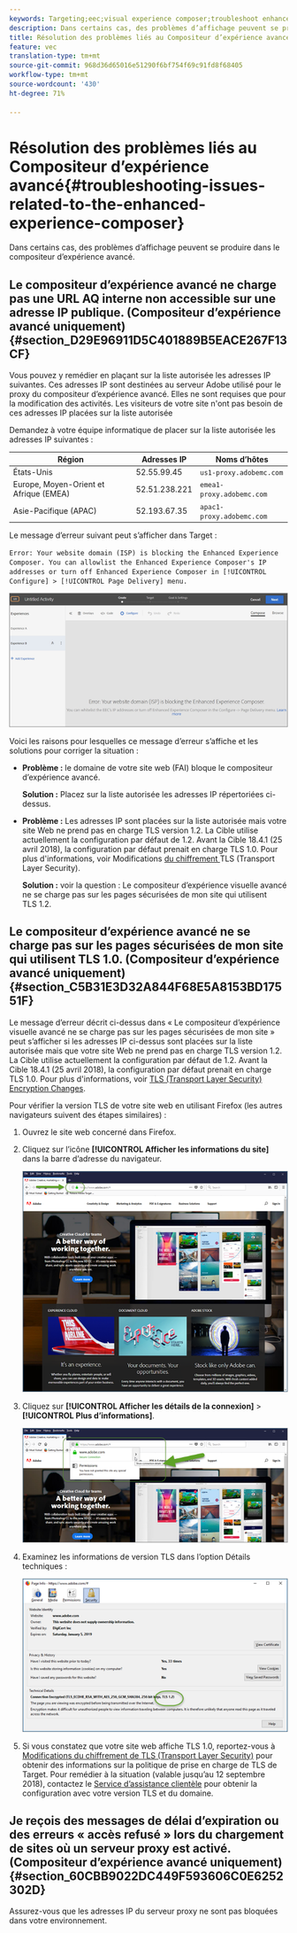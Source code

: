 ```yaml
---
keywords: Targeting;eec;visual experience composer;troubleshoot enhanced experience composer;troubleshooting
description: Dans certains cas, des problèmes d’affichage peuvent se produire dans le compositeur d’expérience avancé.
title: Résolution des problèmes liés au Compositeur d’expérience avancé
feature: vec
translation-type: tm+mt
source-git-commit: 968d36d65016e51290f6bf754f69c91fd8f68405
workflow-type: tm+mt
source-wordcount: '430'
ht-degree: 71%

---
```



# Résolution des problèmes liés au Compositeur d’expérience avancé{#troubleshooting-issues-related-to-the-enhanced-experience-composer}

Dans certains cas, des problèmes d’affichage peuvent se produire dans le compositeur d’expérience avancé.

## Le compositeur d’expérience avancé ne charge pas une URL AQ interne non accessible sur une adresse IP publique. (Compositeur d’expérience avancé uniquement) {#section_D29E96911D5C401889B5EACE267F13CF}

Vous pouvez y remédier en plaçant sur la liste autorisée les adresses IP suivantes. Ces adresses IP sont destinées au serveur Adobe utilisé pour le proxy du compositeur d’expérience avancé. Elles ne sont requises que pour la modification des activités. Les visiteurs de votre site n&#39;ont pas besoin de ces adresses IP placées sur la liste autorisée

Demandez à votre équipe informatique de placer sur la liste autorisée les adresses IP suivantes :

| Région | Adresses IP | Noms d’hôtes |
|--- |--- |--- |
| États-Unis | 52.55.99.45 | `us1-proxy.adobemc.com` |
| Europe, Moyen-Orient et Afrique (EMEA) | 52.51.238.221 | `emea1-proxy.adobemc.com` |
| Asie-Pacifique (APAC) | 52.193.67.35 | `apac1-proxy.adobemc.com` |

Le message d’erreur suivant peut s’afficher dans Target :

`Error: Your website domain (ISP) is blocking the Enhanced Experience Composer. You can allowlist the Enhanced Experience Composer's IP addresses or turn off Enhanced Experience Composer in [!UICONTROL Configure] > [!UICONTROL Page Delivery] menu.`

![](assets/EEC_error.png)

Voici les raisons pour lesquelles ce message d’erreur s’affiche et les solutions pour corriger la situation :

* **Problème :** le domaine de votre site web (FAI) bloque le compositeur d’expérience avancé.

   **Solution :** Placez sur la liste autorisée les adresses IP répertoriées ci-dessus.

* **Problème :** Les adresses IP sont placées sur la liste autorisée mais votre site Web ne prend pas en charge TLS version 1.2. La Cible utilise actuellement la configuration par défaut de 1.2. Avant la Cible 18.4.1 (25 avril 2018), la configuration par défaut prenait en charge TLS 1.0. Pour plus d&#39;informations, voir Modifications [ du chiffrement ](/help/c-implementing-target/c-considerations-before-you-implement-target/tls-transport-layer-security-encryption.md#concept_CC1001E9D3AE4BABAF90B8311B0A6451)TLS (Transport Layer Security).

   **Solution :** voir la question : Le compositeur d’expérience visuelle avancé ne se charge pas sur les pages sécurisées de mon site qui utilisent TLS 1.2.

## Le compositeur d’expérience avancé ne se charge pas sur les pages sécurisées de mon site qui utilisent TLS 1.0. (Compositeur d’expérience avancé uniquement) {#section_C5B31E3D32A844F68E5A8153BD17551F}

Le message d’erreur décrit ci-dessus dans « Le compositeur d’expérience visuelle avancé ne se charge pas sur les pages sécurisées de mon site » peut s’afficher si les adresses IP ci-dessus sont placées sur la liste autorisée mais que votre site Web ne prend pas en charge TLS version 1.2. La Cible utilise actuellement la configuration par défaut de 1.2. Avant la Cible 18.4.1 (25 avril 2018), la configuration par défaut prenait en charge TLS 1.0. Pour plus d&#39;informations, voir [TLS (Transport Layer Security) Encryption Changes](/help/c-implementing-target/c-considerations-before-you-implement-target/tls-transport-layer-security-encryption.md#concept_CC1001E9D3AE4BABAF90B8311B0A6451).

Pour vérifier la version TLS de votre site web en utilisant Firefox (les autres navigateurs suivent des étapes similaires) :

1. Ouvrez le site web concerné dans Firefox.
1. Cliquez sur l’icône **[!UICONTROL Afficher les informations du site]** dans la barre d’adresse du navigateur.

   ![](assets/firefox_more_info.png)

1. Cliquez sur **[!UICONTROL Afficher les détails de la connexion]** > **[!UICONTROL Plus d’informations]**.

   ![](assets/firefox_more_info_2.png)

1. Examinez les informations de version TLS dans l’option Détails techniques :

   ![](assets/firefox_more_info_3.png)

1. Si vous constatez que votre site web affiche TLS 1.0, reportez-vous à [Modifications du chiffrement de TLS (Transport Layer Security)](/help/c-implementing-target/c-considerations-before-you-implement-target/tls-transport-layer-security-encryption.md#concept_CC1001E9D3AE4BABAF90B8311B0A6451) pour obtenir des informations sur la politique de prise en charge de TLS de Target. Pour remédier à la situation (valable jusqu’au 12 septembre 2018), contactez le [Service d’assistance clientèle](/help/cmp-resources-and-contact-information.md#reference_ACA3391A00EF467B87930A450050077C) pour obtenir la configuration avec votre version TLS et du domaine.

## Je reçois des messages de délai d’expiration ou des erreurs « accès refusé » lors du chargement de sites où un serveur proxy est activé. (Compositeur d’expérience avancé uniquement) {#section_60CBB9022DC449F593606C0E6252302D}

Assurez-vous que les adresses IP du serveur proxy ne sont pas bloquées dans votre environnement.
